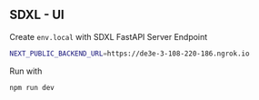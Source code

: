 ## SDXL - UI


Create `env.local` with SDXL FastAPI Server Endpoint

```bash
NEXT_PUBLIC_BACKEND_URL=https://de3e-3-108-220-186.ngrok.io
```

Run with

```bash
npm run dev
```

